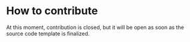 # How to contribute

At this moment, contribution is closed, but it will be open as soon as the source code template is finalized.
